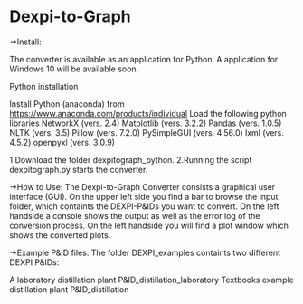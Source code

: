 # Dexpi-to-Graph
->Install:

The converter is available as an application for Python. A application for Windows 10 will be available soon.

Python installation

Install Python (anaconda) from https://www.anaconda.com/products/individual
Load the following python libraries
NetworkX (vers. 2.4) 
Matplotlib (vers. 3.2.2) 
Pandas (vers. 1.0.5) 
NLTK (vers. 3.5) 
Pillow (vers. 7.2.0) 
PySimpleGUI (vers. 4.56.0) 
lxml (vers. 4.5.2) 
openpyxl (vers. 3.0.9) 


1.Download the folder dexpitograph_python.
2.Running the script dexpitograph.py starts the converter.

->How to Use:
The Dexpi-to-Graph Converter consists a graphical user interface (GUI). On the upper left side you find a bar to browse the input folder, which containts the DEXPI-P&IDs you want to convert. On the left handside a console shows the output as well as the error log of the conversion process. On the left handside you will find a plot window which shows the converted plots.



->Example P&ID files:
The folder DEXPI_examples containts two different DEXPI P&IDs:

A laboratory distillation plant P&ID_distillation_laboratory 
Textbooks example distillation plant P&ID_distillation 
